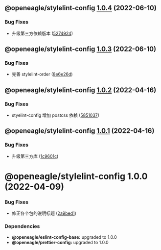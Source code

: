 ## @openeagle/stylelint-config [1.0.4](https://github.com/openeagle/standard/compare/@openeagle/stylelint-config@1.0.3...@openeagle/stylelint-config@1.0.4) (2022-06-10)


### Bug Fixes

* 升级第三方依赖版本 ([5274924](https://github.com/openeagle/standard/commit/5274924d449439516bb908b8f05edba2d825050f))

## @openeagle/stylelint-config [1.0.3](https://github.com/openeagle/standard/compare/@openeagle/stylelint-config@1.0.2...@openeagle/stylelint-config@1.0.3) (2022-06-10)


### Bug Fixes

* 完善 stylelint-order ([8e6e26d](https://github.com/openeagle/standard/commit/8e6e26d0d51de37e785f75a64f5375da3fd0fdbc))

## @openeagle/stylelint-config [1.0.2](https://github.com/openeagle/standard/compare/@openeagle/stylelint-config@1.0.1...@openeagle/stylelint-config@1.0.2) (2022-04-16)


### Bug Fixes

* styelint-config 增加 postcss 依赖 ([5851037](https://github.com/openeagle/standard/commit/5851037d7fc4979ffc1e216c21aaeab4b998004e))

## @openeagle/stylelint-config [1.0.1](https://github.com/openeagle/standard/compare/@openeagle/stylelint-config@1.0.0...@openeagle/stylelint-config@1.0.1) (2022-04-16)


### Bug Fixes

* 升级第三方库 ([1c9601c](https://github.com/openeagle/standard/commit/1c9601c99c501b8debf9c236199a432860deb6b8))

# @openeagle/stylelint-config 1.0.0 (2022-04-09)


### Bug Fixes

* 修正各个包的说明标题 ([2a9bed1](https://github.com/openeagle/standard/commit/2a9bed122523945df6b7bb3dcddb117ddf738598))





### Dependencies

* **@openeagle/eslint-config-base:** upgraded to 1.0.0
* **@openeagle/prettier-config:** upgraded to 1.0.0
